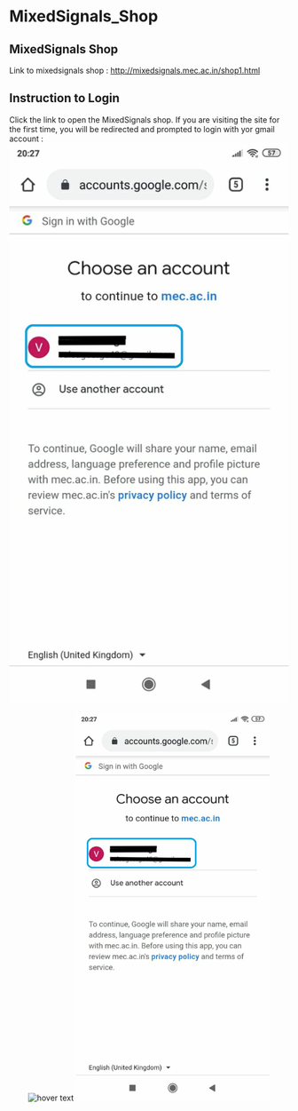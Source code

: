 # MixedSignals_Shop
## MixedSignals Shop 
Link to mixedsignals shop : http://mixedsignals.mec.ac.in/shop1.html

## Instruction to Login 
Click the link to open the MixedSignals shop. If you are visiting the site for the first time, you will be redirected and prompted to login with yor gmail account :
![Image description](https://github.com/KurienEapen/MixedSignals_Shop/blob/master/MS%20Screeenshots/1.jpg)
<p align="center">
  <img src="your_relative_path_here" width="350" title="hover text">
  <img src="https://github.com/KurienEapen/MixedSignals_Shop/blob/master/MS%20Screeenshots/1.jpg" width="350" alt="accessibility text">
</p>
